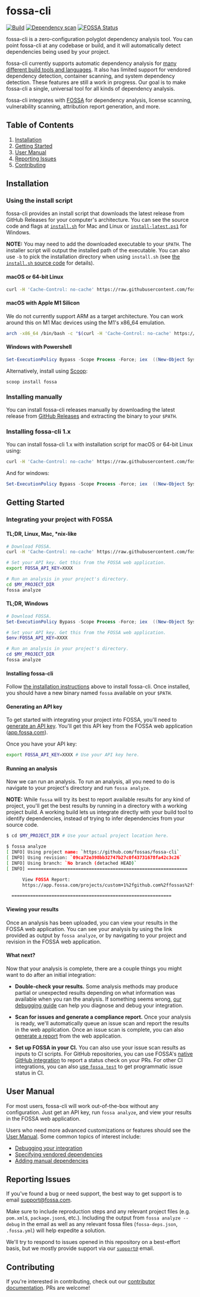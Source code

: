 # fossa-cli

[![Build](https://github.com/fossas/fossa-cli/actions/workflows/build.yml/badge.svg)](https://github.com/fossas/fossa-cli/actions/workflows/build.yml)
[![Dependency scan](https://github.com/fossas/fossa-cli/actions/workflows/dependency-scan.yml/badge.svg)](https://github.com/fossas/fossa-cli/actions/workflows/dependency-scan.yml) <!-- markdown-link-check-disable-next-line -->
[![FOSSA Status](https://app.fossa.com/api/projects/custom%2B1%2Fgit%40github.com%3Afossas%2Ffossa-cli.svg?type=shield)](https://app.fossa.com/projects/custom%2B1%2Fgit%40github.com%3Afossas%2Ffossa-cli?ref=badge_shield)

fossa-cli is a zero-configuration polyglot dependency analysis tool. You can point fossa-cli at any codebase or build, and it will automatically detect dependencies being used by your project.

fossa-cli currently supports automatic dependency analysis for [many different build tools and languages](docs/references/strategies/README.md). It also has limited support for vendored dependency detection, container scanning, and system dependency detection. These features are still a work in progress. Our goal is to make fossa-cli a single, universal tool for all kinds of dependency analysis.

fossa-cli integrates with [FOSSA](https://fossa.com) for dependency analysis, license scanning, vulnerability scanning, attribution report generation, and more.

## Table of Contents

1. [Installation](#installation)
2. [Getting Started](#getting-started)
3. [User Manual](#user-manual)
4. [Reporting Issues](#reporting-issues)
5. [Contributing](#contributing)

## Installation

### Using the install script

fossa-cli provides an install script that downloads the latest release from GitHub Releases for your computer's architecture. You can see the source code and flags at [`install.sh`](https://github.com/fossas/fossa-cli/blob/master/install-latest.sh) for Mac and Linux or [`install-latest.ps1`](https://github.com/fossas/fossa-cli/blob/master/install-latest.ps1) for Windows.

**NOTE:** You may need to add the downloaded executable to your `$PATH`. The installer script will output the installed path of the executable. You can also use `-b` to pick the installation directory when using `install.sh` (see [the `install.sh` source code](https://github.com/fossas/fossa-cli/blob/master/install-latest.sh) for details).

#### macOS or 64-bit Linux

```bash
curl -H 'Cache-Control: no-cache' https://raw.githubusercontent.com/fossas/fossa-cli/master/install-latest.sh | bash
```

#### macOS with Apple M1 Silicon

We do not currently support ARM as a target architecture. You can work around this on M1 Mac devices using the M1's x86_64 emulation.

```bash
arch -x86_64 /bin/bash -c "$(curl -H 'Cache-Control: no-cache' https://raw.githubusercontent.com/fossas/fossa-cli/master/install-latest.sh)"
```

#### Windows with Powershell

```powershell
Set-ExecutionPolicy Bypass -Scope Process -Force; iex  ((New-Object System.Net.WebClient).DownloadString('https://raw.githubusercontent.com/fossas/fossa-cli/master/install-latest.ps1'))
```

Alternatively, install using [Scoop](https://scoop.sh/):

```
scoop install fossa
```

### Installing manually

You can install fossa-cli releases manually by downloading the latest release from [GitHub Releases](https://github.com/fossas/fossa-cli/releases) and extracting the binary to your `$PATH`.

### Installing fossa-cli 1.x

You can install fossa-cli 1.x with installation script for macOS or 64-bit Linux using:

```bash
curl -H 'Cache-Control: no-cache' https://raw.githubusercontent.com/fossas/fossa-cli/master/install-v1.sh | bash
```

And for windows:

```powershell
Set-ExecutionPolicy Bypass -Scope Process -Force; iex  ((New-Object System.Net.WebClient).DownloadString('https://raw.githubusercontent.com/fossas/fossa-cli/master/install-v1.ps1'))
```

## Getting Started

### Integrating your project with FOSSA

#### TL;DR, Linux, Mac, \*nix-like

```sh
# Download FOSSA.
curl -H 'Cache-Control: no-cache' https://raw.githubusercontent.com/fossas/fossa-cli/master/install.sh | bash

# Set your API key. Get this from the FOSSA web application.
export FOSSA_API_KEY=XXXX

# Run an analysis in your project's directory.
cd $MY_PROJECT_DIR
fossa analyze
```

#### TL;DR, Windows

```powershell
# Download FOSSA.
Set-ExecutionPolicy Bypass -Scope Process -Force; iex  ((New-Object System.Net.WebClient).DownloadString('https://raw.githubusercontent.com/fossas/fossa-cli/master/install.ps1'))

# Set your API key. Get this from the FOSSA web application.
$env:FOSSA_API_KEY=XXXX

# Run an analysis in your project's directory.
cd $MY_PROJECT_DIR
fossa analyze
```

#### Installing fossa-cli

Follow [the installation instructions](#installation) above to install fossa-cli. Once installed, you should have a new binary named `fossa` available on your `$PATH`.

#### Generating an API key

To get started with integrating your project into FOSSA, you'll need to [generate an API key](https://docs.fossa.com/docs/api-reference). You'll get this API key from the FOSSA web application ([app.fossa.com](https://app.fossa.com)).

Once you have your API key:

```sh
export FOSSA_API_KEY=XXXX # Use your API key here.
```

#### Running an analysis

Now we can run an analysis. To run an analysis, all you need to do is navigate to your project's directory and run `fossa analyze`.

**NOTE:** While `fossa` will try its best to report available results for any kind of project, you'll get the best results by running in a directory with a working project build. A working build lets us integrate directly with your build tool to identify dependencies, instead of trying to infer dependencies from your source code.

```sh
$ cd $MY_PROJECT_DIR # Use your actual project location here.

$ fossa analyze
[ INFO] Using project name: `https://github.com/fossas/fossa-cli`
[ INFO] Using revision: `09ca72e398bb32747b27c0f43731678fa42c3c26`
[ INFO] Using branch: `No branch (detached HEAD)`
[ INFO] ============================================================

      View FOSSA Report:
      https://app.fossa.com/projects/custom+1%2fgithub.com%2ffossas%2ffossa-cli/refs/branch/master/09ca72e398bb32747b27c0f43731678fa42c3c26

  ============================================================
```

#### Viewing your results

Once an analysis has been uploaded, you can view your results in the FOSSA web application. You can see your analysis by using the link provided as output by `fossa analyze`, or by navigating to your project and revision in the FOSSA web application.

#### What next?

Now that your analysis is complete, there are a couple things you might want to do after an initial integration:

- **Double-check your results.** Some analysis methods may produce partial or unexpected results depending on what information was available when you ran the analysis. If something seems wrong, [our debugging guide](./docs/walkthroughs/debugging-your-integration.md) can help you diagnose and debug your integration.

- **Scan for issues and generate a compliance report.** Once your analysis is ready, we'll automatically queue an issue scan and report the results in the web application. Once an issue scan is complete, you can also [generate a report](https://docs.fossa.com/docs/running-a-scan) from the web application.

- **Set up FOSSA in your CI.** You can also use your issue scan results as inputs to CI scripts. For GitHub repositories, you can use FOSSA's [native GitHub integration](https://docs.fossa.com/docs/automatic-updates#pull-request--commit-statuses-github-only) to report a status check on your PRs. For other CI integrations, you can also [use `fossa test`](docs/references/subcommands/test.md) to get programmatic issue status in CI.

## User Manual

For most users, fossa-cli will work out-of-the-box without any configuration. Just get an API key, run `fossa analyze`, and view your results in the FOSSA web application.

Users who need more advanced customizations or features should see the [User Manual](./docs/README.md). Some common topics of interest include:

- [Debugging your integration](./docs/walkthroughs/debugging-your-integration.md)
- [Specifying vendored dependencies](docs/features/vendored-dependencies.md)
- [Adding manual dependencies](docs/features/manual-dependencies.md)

## Reporting Issues

If you've found a bug or need support, the best way to get support is to email [support@fossa.com](mailto:support@fossa.com).

Make sure to include reproduction steps and any relevant project files (e.g. `pom.xml`s, `package.json`s, etc.). Including the output from `fossa analyze --debug` in the email as well as any relevant fossa files (`fossa-deps.json`, `.fossa.yml`) will help expedite a solution.

We'll try to respond to issues opened in this repository on a best-effort basis, but we mostly provide support via our [`support@`](mailto:support@fossa.com) email.

## Contributing

If you're interested in contributing, check out our [contributor documentation](./docs/contributing/README.md). PRs are welcome!
